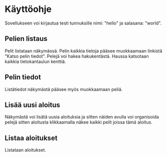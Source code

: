 # Käyttöohje

Sovellukseen voi kirjautua testi tunnuksille nimi: "hello" ja salasana: "world". 

## Pelien listaus

Pelit listataan näkymässä. Pelin kaikkia tietoja pääsee muokkaamaan linkistä "Katso pelin tiedot". Pelejä voi hakea hakukentästä. Haussa katsotaan kaikkia tietokantaulun kenttiä.

## Pelin tiedot

Listätiedot näkymästä pääsee myös muokkaamaan peliä. 

## Lisää uusi aloitus

Näkymästä voi lisätä uusia aloituksia ja sitten näiden avulla voi organisoida pelejä sitten aloitusta klikkaamalla näkee kaikki pelit joissa tämä aloitus. 

## Listaa aloitukset

Listataan aloitukset.